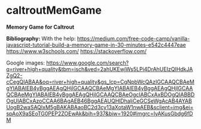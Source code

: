 # caltroutMemGame
<b> Memory Game for Caltrout </b>

<b> Bibliography: </b>
With the help:
https://medium.com/free-code-camp/vanilla-javascript-tutorial-build-a-memory-game-in-30-minutes-e542c4447eae
https://www.w3schools.com/
https://stackoverflow.com/

Google images:
https://www.google.com/search?q=river+high+quality&tbm=isch&ved=2ahUKEwjWs5LPi4DrAhUEIzQIHdkJAZgQ2-cCegQIABAA&oq=river+high+quality&gs_lcp=CgNpbWcQAzIGCAAQCBAeMgYIABAIEB4yBggAEAgQHjIGCAAQCBAeMgYIABAIEB4yBggAEAgQHjIGCAAQCBAeMgYIABAIEB4yBggAEAgQHjIGCAAQCBAeOgcIABCxAxBDOgQIABBDOgUIABCxAzoCCAA6BAgAEB46BggAEAUQHlDhaljCeGCSeWgAcAB4AYABUogB2waSAQIxM5gBAKABAaoBC2d3cy13aXotaW1nwAEB&sclient=img&ei=spAoX9aSEoTG0PEP2ZOEwAk&bih=937&biw=1920#imgrc=IyAKusGbdg6fDM